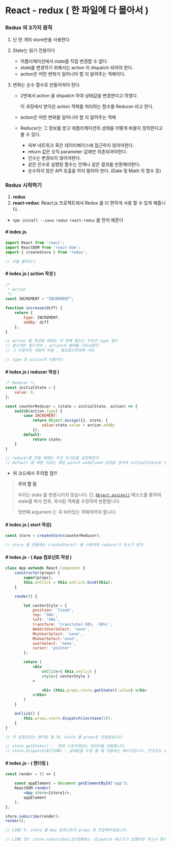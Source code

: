 # React - redux ( 한 파일에 다 몰아서 )

### Redux 의 3가지 원칙

1. 단 한 개의 store만을 사용한다

2. State는 읽기 전용이다

   - 어플리케이션에서 state를 직접 변경할 수 없다.
   - state를 변경하기 위해서는 action 이 dispatch 되어야 한다.
   - action은 어떤 변화가 일어나야 할 지 알려주는 객체이다.

3. 변화는 순수 함수로 만들어져야 한다.

   - 2번에서 action 을 dispatch 하여 상태값을 변경한다고 하였다.

     이 과정에서 받아온 action 객체를 처리하는 함수를 Reducer 라고 한다.

   - action은 어떤 변화를 일어나야 할 지 알려주는 객체

   - Reducer는 그 정보를 받고 애플리케이션의 상태를 어떻게 바꿀지 정의한다고 볼 수 있다.

     - 외부 네트워크 혹은 데이터베이스에 접근하지 않아야한다.
     - return 값은 오직 parameter 값에만 의존되어야한다.
     - 인수는 변경되지 않아야한다.
     - 같은 인수로 실행된 함수는 언제나 같은 결과를 반환해야한다.
     - 순수하지 않은 API 호출을 하지 말아야 한다. (Date 및 Math 의 함수 등)



### Redux 시작하기

1. **redux**
2. **react-redux**: React.js 프로젝트에서 Redux 를 더 편하게 사용 할 수 있게 해줍니다.

- `npm install --save redux react-redux` 를 먼저 해준다



#### # index.js

```jsx
import React from 'react';
import ReactDOM from 'react-dom';
import { createStore } from 'redux';

// 모듈 불러오기 
```



#### # index.js ( action 작성 )

```jsx
/*
 * Action
 */
const INCREMENT = "INCREMENT";

function increase(diff) {
    return {
        type: INCREMENT,
        addBy: diff
    };
}

// action 을 작성할 때에는 첫 번째 필드는 무조건 type 필드
// 필수적인 필드이며 , action의 형태를 나타내준다
// 그 다음부턴 개발자 마음 , 필요없으면생략 가능 

// type 은 action의 이름이다 
```



#### # index.js ( reducer 작성 )

```jsx
/* Reducer */
const initialState = {
    value: 0,
};

const counterReducer = (state = initialState, action) => {
    switch(action.type) {
        case INCREMENT:
            return Object.assign({}, state, {
                value:state.value + action.addBy
            });
        default:
            return state;
    }
}

// reducer를 만들 때에는 우선 초기값을 설정해준다
// default 를 써준 이유는 해당 para가 undefined 되었을 경우에 initialState로 설정

```

- 위 코드에서 주의할 점!!!

> **주의 할 점**
>
> 우리는 state 를 변경시키지 않습니다. 단, [`Object.assign()`](https://developer.mozilla.org/en/docs/Web/JavaScript/Reference/Global_Objects/Object/assign) 메소드를 통하여 state를 복사 한후, 복사된 객체를 수정하여 반환합니다.
>
> 첫번째 argument 는 꼭 비어있는 객체이어야 합니다.



#### # index.js ( stort 작성)

```jsx
const store = createStore(counterReducer);

// store 를 만들때는 createStore() 를 사용하며 reducer가 인수가 된다.
```



#### # index.js - ( App 컴포넌트 작성 )

```jsx
class App extends React.Component {
    constructor(props) {
        super(props);
        this.onClick = this.onClick.bind(this);
    }

    render() {

        let centerStyle = {
            position: 'fixed',
            top: '50%',
            left: '50%',
            transform: 'translate(-50%, -50%)',
            WebkitUserSelect: 'none',
            MozUserSelect: 'none',
            MsUserSelect:'none',
            userSelect: 'none',
            cursor: 'pointer'
        };

        return (
            <div
                onClick={ this.onClick }
                style={ centerStyle }
            >

                <h1> {this.props.store.getState().value} </h1>
            </div>
        )
    }

    onClick() {
        this.props.store.dispatch(increase(1));
    }
}

// 이 컴포넌트는 렌더링 될 때, store 를 props로 전달받습니다.

// store.getState() :  현재 스토어에있는 데이터를 반환합니다.
// store.dispatch(ACTION) : 상태값을 수정 할 때 사용되는 메소드입니다. 인수로는 action 이 전달됩니다. 위 컴포넌트에서는 사전에 만들어둔 increase 함수가 action 객체를 반환합니다.
```



#### # index.js - ( 렌더링 )

```jsx
const render = () => {

    const appElement = document.getElementById('app');
    ReactDOM.render(
        <App store={store}/>,
        appElement
    );
};

store.subscribe(render);
render();

// LINE 5: store 를 App 컴포넌트의 props 로 전달해주었습니다.

// LINE 10: store.subscribe(LISTENER): dispatch 메소드가 실행되면 리스너 함수가 실행됩니다. 즉, 데이터에 변동이 있을때마다 리렌더링하도록 설정합니다.
```





